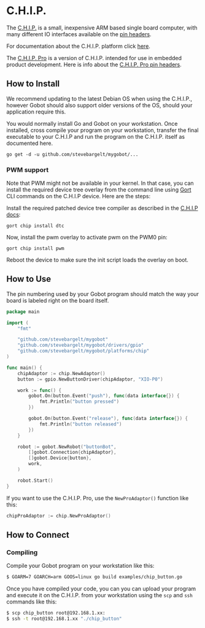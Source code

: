 # C.H.I.P.

The [C.H.I.P.](http://www.getchip.com/) is a small, inexpensive ARM based single board computer, with many different IO interfaces available on the [pin headers](http://docs.getchip.com/#pin-headers).

For documentation about the C.H.I.P. platform click [here](http://docs.getchip.com/).

The [C.H.I.P. Pro](https://getchip.com/pages/chippro) is a version of C.H.I.P. intended for use in embedded product development. Here is info about the [C.H.I.P. Pro pin headers](https://docs.getchip.com/chip_pro.html#pin-descriptions).

## How to Install

We recommend updating to the latest Debian OS when using the C.H.I.P., however Gobot should also support older versions of the OS, should your application require this.

You would normally install Go and Gobot on your workstation. Once installed, cross compile your program on your workstation, transfer the final executable to your C.H.I.P and run the program on the C.H.I.P. itself as documented here.

```
go get -d -u github.com/stevebargelt/mygobot/...
```

### PWM support

Note that PWM might not be available in your kernel. In that case, you can install the required device tree overlay
from the command line using [Gort](https://gobot.io/x/gort) CLI commands on the C.H.I.P device.
Here are the steps:

Install the required patched device tree compiler as described in the [C.H.I.P docs](https://docs.getchip.com/dip.html#make-a-dtbo-device-tree-overlay-blob):

```
gort chip install dtc
```

Now, install the pwm overlay to activate pwm on the PWM0 pin:

```
gort chip install pwm
```

Reboot the device to make sure the init script loads the overlay on boot.

## How to Use

The pin numbering used by your Gobot program should match the way your board is labeled right on the board itself.

```go
package main

import (
    "fmt"

    "github.com/stevebargelt/mygobot"
    "github.com/stevebargelt/mygobot/drivers/gpio"
    "github.com/stevebargelt/mygobot/platforms/chip"
)

func main() {
    chipAdaptor := chip.NewAdaptor()
    button := gpio.NewButtonDriver(chipAdaptor, "XIO-P0")

    work := func() {
        gobot.On(button.Event("push"), func(data interface{}) {
            fmt.Println("button pressed")
        })

        gobot.On(button.Event("release"), func(data interface{}) {
            fmt.Println("button released")
        })
    }

    robot := gobot.NewRobot("buttonBot",
        []gobot.Connection{chipAdaptor},
        []gobot.Device{button},
        work,
    )

    robot.Start()
}
```

If you want to use the C.H.I.P. Pro, use the `NewProAdaptor()` function like this:

```go
chipProAdaptor := chip.NewProAdaptor()
```

## How to Connect

### Compiling

Compile your Gobot program on your workstation like this:

```bash
$ GOARM=7 GOARCH=arm GOOS=linux go build examples/chip_button.go
```

Once you have compiled your code, you can you can upload your program and execute it on the C.H.I.P. from your workstation using the `scp` and `ssh` commands like this:

```bash
$ scp chip_button root@192.168.1.xx:
$ ssh -t root@192.168.1.xx "./chip_button"
```
